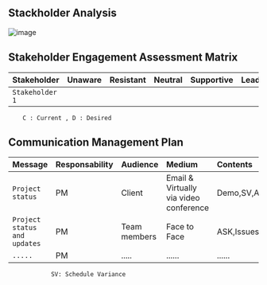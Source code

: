 
## Stackholder Analysis

![image](https://user-images.githubusercontent.com/44178039/129553203-5c5bfdef-cb72-4a88-866b-223e075e8dc7.png)


## Stakeholder Engagement Assessment Matrix



| Stakeholder | Unaware |  Resistant | Neutral | Supportive | Leading |
| :-------- | :-------------------------------- | :------| :------| :------| :------|
| `Stakeholder 1` |  | | | | | 

        C : Current , D : Desired 
        

## Communication Management Plan

| Message | Responsability |  Audience | Medium | Contents | Freqency |
| :-------- | :------- | :------| :------| :------| :------|
| `Project status` |  PM  | Client |Email & Virtually via video conference|Demo,SV,ASK,Issues,Risks| BI-Weekly | 
| `Project status and updates` |  PM  | Team members | Face to Face|ASK,Issues,Risks| Weekly | 
| `.....` |  PM  | ..... |......|......| fortnightly | 

                SV: Schedule Variance   
